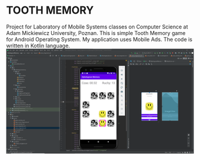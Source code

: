 # TOOTH MEMORY

Project for Laboratory of Mobile Systems classes on Computer Science at Adam Mickiewicz University, Poznan. This is simple Tooth Memory game for Android Operating System. My application uses Mobile Ads. The code is written in Kotlin language.
![12345](https://github.com/WangHoHan/tooth-memory/blob/main/tooth-memory.png)
